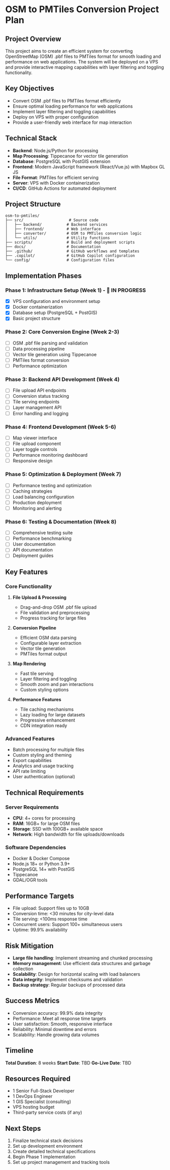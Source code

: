 # OSM to PMTiles Conversion Project Plan

## Project Overview
This project aims to create an efficient system for converting OpenStreetMap (OSM) .pbf files to PMTiles format for smooth loading and performance on web applications. The system will be deployed on a VPS and provide interactive mapping capabilities with layer filtering and toggling functionality.

## Key Objectives
- Convert OSM .pbf files to PMTiles format efficiently
- Ensure optimal loading performance for web applications
- Implement layer filtering and toggling capabilities
- Deploy on VPS with proper configuration
- Provide a user-friendly web interface for map interaction

## Technical Stack
- **Backend**: Node.js/Python for processing
- **Map Processing**: Tippecanoe for vector tile generation
- **Database**: PostgreSQL with PostGIS extension
- **Frontend**: Modern JavaScript framework (React/Vue.js) with Mapbox GL JS
- **File Format**: PMTiles for efficient serving
- **Server**: VPS with Docker containerization
- **CI/CD**: GitHub Actions for automated deployment

## Project Structure
```
osm-to-pmtiles/
├── src/                    # Source code
│   ├── backend/           # Backend services
│   ├── frontend/          # Web interface
│   ├── converter/         # OSM to PMTiles conversion logic
│   └── utils/             # Utility functions
├── scripts/               # Build and deployment scripts
├── docs/                  # Documentation
├── .github/               # GitHub workflows and templates
├── .copilot/              # GitHub Copilot configuration
└── config/                # Configuration files
```

## Implementation Phases

### Phase 1: Infrastructure Setup (Week 1) - 🚀 IN PROGRESS
- [x] VPS configuration and environment setup
- [x] Docker containerization
- [x] Database setup (PostgreSQL + PostGIS)
- [x] Basic project structure

### Phase 2: Core Conversion Engine (Week 2-3)
- [ ] OSM .pbf file parsing and validation
- [ ] Data processing pipeline
- [ ] Vector tile generation using Tippecanoe
- [ ] PMTiles format conversion
- [ ] Performance optimization

### Phase 3: Backend API Development (Week 4)
- [ ] File upload API endpoints
- [ ] Conversion status tracking
- [ ] Tile serving endpoints
- [ ] Layer management API
- [ ] Error handling and logging

### Phase 4: Frontend Development (Week 5-6)
- [ ] Map viewer interface
- [ ] File upload component
- [ ] Layer toggle controls
- [ ] Performance monitoring dashboard
- [ ] Responsive design

### Phase 5: Optimization & Deployment (Week 7)
- [ ] Performance testing and optimization
- [ ] Caching strategies
- [ ] Load balancing configuration
- [ ] Production deployment
- [ ] Monitoring and alerting

### Phase 6: Testing & Documentation (Week 8)
- [ ] Comprehensive testing suite
- [ ] Performance benchmarking
- [ ] User documentation
- [ ] API documentation
- [ ] Deployment guides

## Key Features

### Core Functionality
1. **File Upload & Processing**
   - Drag-and-drop OSM .pbf file upload
   - File validation and preprocessing
   - Progress tracking for large files

2. **Conversion Pipeline**
   - Efficient OSM data parsing
   - Configurable layer extraction
   - Vector tile generation
   - PMTiles format output

3. **Map Rendering**
   - Fast tile serving
   - Layer filtering and toggling
   - Smooth zoom and pan interactions
   - Custom styling options

4. **Performance Features**
   - Tile caching mechanisms
   - Lazy loading for large datasets
   - Progressive enhancement
   - CDN integration ready

### Advanced Features
- Batch processing for multiple files
- Custom styling and theming
- Export capabilities
- Analytics and usage tracking
- API rate limiting
- User authentication (optional)

## Technical Requirements

### Server Requirements
- **CPU**: 4+ cores for processing
- **RAM**: 16GB+ for large OSM files
- **Storage**: SSD with 100GB+ available space
- **Network**: High bandwidth for file uploads/downloads

### Software Dependencies
- Docker & Docker Compose
- Node.js 18+ or Python 3.9+
- PostgreSQL 14+ with PostGIS
- Tippecanoe
- GDAL/OGR tools

## Performance Targets
- File upload: Support files up to 10GB
- Conversion time: <30 minutes for city-level data
- Tile serving: <100ms response time
- Concurrent users: Support 100+ simultaneous users
- Uptime: 99.9% availability

## Risk Mitigation
- **Large file handling**: Implement streaming and chunked processing
- **Memory management**: Use efficient data structures and garbage collection
- **Scalability**: Design for horizontal scaling with load balancers
- **Data integrity**: Implement checksums and validation
- **Backup strategy**: Regular backups of processed data

## Success Metrics
- Conversion accuracy: 99.9% data integrity
- Performance: Meet all response time targets
- User satisfaction: Smooth, responsive interface
- Reliability: Minimal downtime and errors
- Scalability: Handle growing data volumes

## Timeline
**Total Duration**: 8 weeks
**Start Date**: TBD
**Go-Live Date**: TBD

## Resources Required
- 1 Senior Full-Stack Developer
- 1 DevOps Engineer
- 1 GIS Specialist (consulting)
- VPS hosting budget
- Third-party service costs (if any)

## Next Steps
1. Finalize technical stack decisions
2. Set up development environment
3. Create detailed technical specifications
4. Begin Phase 1 implementation
5. Set up project management and tracking tools
